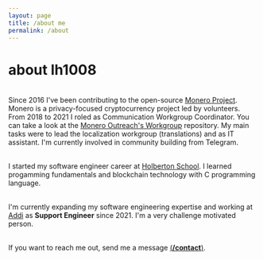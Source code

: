 ```yaml
---
layout: page
title: /about me
permalink: /about
---
```


# about lh1008

<br>Since 2016 I've been contributing to the open-source <a href="https://web.getmonero.org/" target="_blank">Monero Project</a>. Monero is a privacy-focused cryptocurrency project led by volunteers. From 2018 to 2021 I roled as Communication Workgroup Coordinator. You can take a look at the <a href="https://github.com/monero-ecosystem/outreach-docs" target="_blank">Monero Outreach's Workgroup</a> repository. My main tasks were to lead the localization workgroup (translations) and as IT assistant. I'm currently involved in community building from Telegram.

<br>I started my software engineer career at <a href="https://www.holbertonschool.com/" target="_blank">Holberton School</a>. I learned progamming fundamentals and blockchain technology with C programming language. 

<br>I'm currently expanding my software engineering expertise and working at [Addi](https://co.addi.com/) as **Support Engineer** since 2021. I'm a very challenge motivated person.

<br>If you want to reach me out, send me a message <a href="/contact">(<b>/contact</b>)</a>.